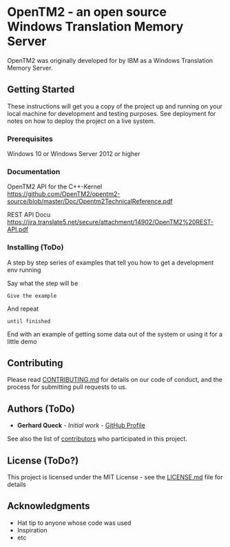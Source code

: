 # OpenTM2 - an open source Windows Translation Memory Server

OpenTM2 was originally developed for by IBM as a Windows Translation Memory Server.

## Getting Started

These instructions will get you a copy of the project up and running on your local machine for development and testing purposes. See deployment for notes on how to deploy the project on a live system.

### Prerequisites

Windows 10 or Windows Server 2012 or higher

### Documentation
OpenTM2 API for the C++-Kernel  
https://github.com/OpenTM2/opentm2-source/blob/master/Doc/Opentm2TechnicalReference.pdf

REST API Docu  
https://jira.translate5.net/secure/attachment/14902/OpenTM2%20REST-API.pdf


### Installing (ToDo)

A step by step series of examples that tell you how to get a development env running

Say what the step will be

```
Give the example
```

And repeat

```
until finished
```

End with an example of getting some data out of the system or using it for a little demo



## Contributing

Please read [CONTRIBUTING.md](https://gist.github.com/PurpleBooth/b24679402957c63ec426) for details on our code of conduct, and the process for submitting pull requests to us.

 

## Authors (ToDo)

* **Gerhard Queck** - *Initial work* - [GitHub Profile](https://github.com/GerhardQ)

See also the list of [contributors](https://github.com/your/project/contributors) who participated in this project.

## License (ToDo?)

This project is licensed under the MIT License - see the [LICENSE.md](LICENSE.md) file for details

## Acknowledgments

* Hat tip to anyone whose code was used
* Inspiration
* etc
